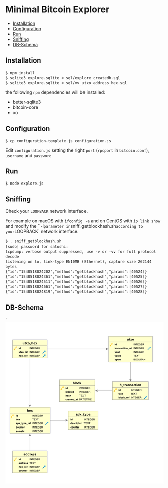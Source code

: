 # Minimal Bitcoin Explorer

* [Installation](#nistallation)
* [Configuration](#configuration)
* [Run](#run)
* [Sniffing](#sniffing)
* [DB-Schema](#db-schema)

## Installation
```
$ npm install
$ sqlite3 explore.sqlite < sql/explore_createdb.sql
$ sqlite3 explore.sqlite < sql/vv_utxo_address_hex.sql
```
the following `npm` dependencies will be installed:
* better-sqlite3
* bitcoin-core
* xo

## Configuration
```
$ cp configuration-template.js configuration.js
```

Edit `configuration.js` setting the right `port` (`rpcport` in `bitcoin.conf`), `username` and `password`

## Run
```
$ node explore.js
```

## Sniffing

Check your `LOOPBACK` network interface.

For example on macOS with `ifconfig -a` and on CentOS with `ip link show` and modify the ``-i` parameter in `sniff_getblockhash.sh` according to your `LOOPBACK` network interface.

```
$ . sniff_getblockhash.sh
[sudo] password for satoshi:
tcpdump: verbose output suppressed, use -v or -vv for full protocol decode
listening on lo, link-type EN10MB (Ethernet), capture size 262144 bytes
{"id":"1548518024202","method":"getblockhash","params":[40524]}
{"id":"1548518024361","method":"getblockhash","params":[40525]}
{"id":"1548518024511","method":"getblockhash","params":[40526]}
{"id":"1548518024661","method":"getblockhash","params":[40527]}
{"id":"1548518024819","method":"getblockhash","params":[40528]}
```

## DB-Schema
`
![db-schema](images/db-schema.png "db-schema")
